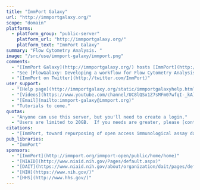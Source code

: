 ```yaml
---
title: "ImmPort Galaxy"
url: "http://immportgalaxy.org/"
scope: "domain"
platforms:
  - platform_group: "public-server"
    platform_url: "http://immportgalaxy.org/"
    platform_text: "ImmPort Galaxy"
summary: "Flow Cytometry Analysis. "
image: "/src/use/immport-galaxy/immport.png"
comments:
  - "[ImmPort Galaxy](http://immportgalaxy.org/) hosts [ImmPort](http://www.immport.org/)'s flow analysis tools."
  - "See [FlowGalaxy: Developing a workflow for Flow Cytometry Analysis in Galaxy](http://sched.co/745G), presented by [Cristel Thomas](http://twitter.com/crstlthms) at [GCC2016](https://gcc16.sched.org/)."
  - "[ImmPort on Twitter](http://twitter.com/ImmPort)"
user_support:
  - "[Help page](http://immportgalaxy.org/static/immportgalaxyhelp.html)"
  - "[Videos](https://www.youtube.com/channel/UC8lQSx1Z7sMFm07wfqI-_kA)"
  - "[Email](mailto:immport-galaxy@immport.org)"
  - "Tutorials to come."
quotas:
  - "Anyone can use this server, but you'll need to create a login."
  - "Users are limited to 20GB.  If you needs are greater, please [contact the ImmPort Galaxy team](mailto:immport DASH galaxy AT immport.org)."
citations:
  - "[ImmPort, toward repurposing of open access immunological assay data for translational and clinical research](https://www.nature.com/articles/sdata201815), Sanchita Bhattacharya, Patrick Dunn, Cristel G. Thomas, Barry Smith, Henry Schaefer, Jieming Chen, Zicheng Hu, Kelly A. Zalocusky, Ravi D. Shankar, Shai S. Shen-Orr, Elizabeth Thomson, Jeffrey Wiser & Atul J. Butte. *Scientific Data* 5:180015 doi:10.1038/sdata.2018.15 (2018)."
pub_libraries:
  - "ImmPort"
sponsors:
  - "[ImmPort](http://immport.org/immport-open/public/home/home)"
  - "[NIAID](http://www.niaid.nih.gov/Pages/default.aspx)"
  - "[DAIT](https://www.niaid.nih.gov/about/organization/dait/pages/default.aspx)"
  - "[NIH](https://www.nih.gov/)"
  - "[HHS](http://www.hhs.gov/)"
---
```


